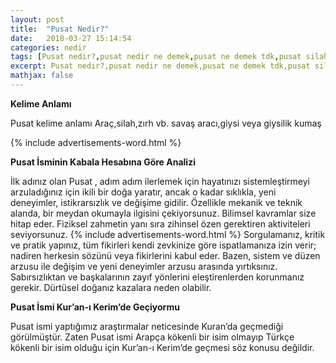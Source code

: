 ```yaml
---
layout: post
title:  "Pusat Nedir?"
date:   2018-03-27 15:14:54
categories: nedir
tags: [Pusat nedir?,pusat nedir ne demek,pusat ne demek tdk,pusat silah,pusat kelimesinin kökeni,pusat kılıç,pusat ismi kuranda geçiyormu,pusat kuranı kerimde geçiyormu,pusat dizisi]
excerpt: Pusat nedir?,pusat nedir ne demek,pusat ne demek tdk,pusat silah,pusat kelimesinin kökeni,pusat kılıç,pusat ismi kuranda geçiyormu,pusat kuranı kerimde geçiyormu,pusat dizisi,kuranda pusat
mathjax: false
---
```


**Kelime Anlamı**

Pusat kelime anlamı Araç,silah,zırh vb. savaş aracı,giysi veya giysilik kumaş

{% include advertisements-word.html %}

**Pusat İsminin Kabala Hesabına Göre Analizi**

İlk adınız olan Pusat , adım adım ilerlemek için hayatınızı sistemleştirmeyi arzuladığınız için ikili bir doğa yaratır, ancak o kadar sıklıkla, yeni deneyimler, istikrarsızlık ve değişime gidilir.
Özellikle mekanik ve teknik alanda, bir meydan okumayla ilgisini çekiyorsunuz.
Bilimsel kavramlar size hitap eder.
Fiziksel zahmetin yanı sıra zihinsel özen gerektiren aktiviteleri seviyorsunuz.
{% include advertisements-word.html %}
Sorgulamanız, kritik ve pratik yapınız, tüm fikirleri kendi zevkinize göre ispatlamanıza izin verir; nadiren herkesin sözünü veya fikirlerini kabul eder.
Bazen, sistem ve düzen arzusu ile değişim ve yeni deneyimler arzusu arasında yırtıksınız.
Sabırsızlıktan ve başkalarının zayıf yönlerini eleştirenlerden korunmanız gerekir.
Dürtüsel doğanız kazalara neden olabilir.

**Pusat İsmi Kur’an-ı Kerim’de Geçiyormu**

Pusat ismi yaptığımız araştırmalar neticesinde Kuran’da geçmediği görülmüştür. Zaten Pusat ismi Arapça kökenli bir isim olmayıp Türkçe kökenli bir isim olduğu için Kur’an-ı Kerim’de geçmesi söz konusu değildir.